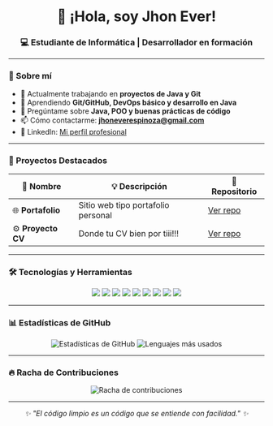 <h1 align="center">👋 ¡Hola, soy Jhon Ever!</h1>
<h3 align="center">💻 Estudiante de Informática | Desarrollador en formación</h3>

---

### 🚀 Sobre mí
- 🔭 Actualmente trabajando en **proyectos de Java y Git**  
- 🌱 Aprendiendo **Git/GitHub, DevOps básico y desarrollo en Java**  
- 💬 Pregúntame sobre **Java, POO y buenas prácticas de código**  
- 📫 Cómo contactarme: **jhoneverespinoza@gmail.com**  
- 💼 LinkedIn: [Mi perfil profesional](https://www.linkedin.com/)  
<!-- Reemplaza con tu URL real -->

---

### 🧩 Proyectos Destacados
| 🧠 **Nombre** | 💡 **Descripción** | 🔗 **Repositorio** |
|---------------|--------------------|--------------------|
| 🌐 **Portafolio** | Sitio web tipo portafolio personal | [Ver repo](https://github.com/jhon-ever13/portafolio-cv) |
| ⚙️ **Proyecto CV**| Donde tu CV bien por tiii!!! | [Ver repo](https://github.com/jhon-ever13/portafolio-cv) |

---

### 🛠️ Tecnologías y Herramientas
<p align="center">
  <img src="https://img.shields.io/badge/Java-ED8B00?style=for-the-badge&logo=openjdk&logoColor=white" />
  <img src="https://img.shields.io/badge/Python-3776AB?style=for-the-badge&logo=python&logoColor=white" />
  <img src="https://img.shields.io/badge/Firebase-FFCA28?style=for-the-badge&logo=firebase&logoColor=black" />
  <img src="https://img.shields.io/badge/Microsoft%20SQL%20Server-CC2927?style=for-the-badge&logo=microsoftsqlserver&logoColor=white" />
  <img src="https://img.shields.io/badge/Git-F05032?style=for-the-badge&logo=git&logoColor=white" />
  <img src="https://img.shields.io/badge/GitHub-181717?style=for-the-badge&logo=github&logoColor=white" />
  <img src="https://img.shields.io/badge/HTML5-E34F26?style=for-the-badge&logo=html5&logoColor=white" />
  <img src="https://img.shields.io/badge/CSS3-1572B6?style=for-the-badge&logo=css3&logoColor=white" />
  <img src="https://img.shields.io/badge/JavaScript-F7DF1E?style=for-the-badge&logo=javascript&logoColor=black" />
</p>


---

### 📊 Estadísticas de GitHub
<p align="center">
  <img src="https://github-readme-stats.vercel.app/api?username=jhon-ever13&show_icons=true&theme=tokyonight" alt="Estadísticas de GitHub" />
  <img src="https://github-readme-stats.vercel.app/api/top-langs/?username=jhon-ever13&layout=compact&theme=tokyonight&v=2" alt="Lenguajes más usados" />

</p>

---

### 🔥 Racha de Contribuciones
<p align="center">
  <img src="https://streak-stats.demolab.com?user=jhon-ever13&theme=tokyonight&hide_border=true" alt="Racha de contribuciones" />
</p>

---

<p align="center">
  <i>✨ "El código limpio es un código que se entiende con facilidad." ✨</i>
</p>
